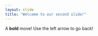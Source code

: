 ```yaml
---
layout: slide
title: "Welcome to our second slide!"
---
```

A **bold** move!
Use the left arrow to go back!
